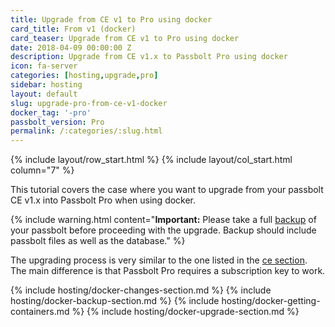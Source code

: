 ```yaml
---
title: Upgrade from CE v1 to Pro using docker
card_title: From v1 (docker)
card_teaser: Upgrade from CE v1 to Pro using docker
date: 2018-04-09 00:00:00 Z
description: Upgrade from CE v1.x to Passbolt Pro using docker
icon: fa-server
categories: [hosting,upgrade,pro]
sidebar: hosting
layout: default
slug: upgrade-pro-from-ce-v1-docker
docker_tag: '-pro'
passbolt_version: Pro
permalink: /:categories/:slug.html
---
```


{% include layout/row_start.html %}
{% include layout/col_start.html column="7" %}

This tutorial covers the case where you want to upgrade from your passbolt CE v1.x into Passbolt Pro when using docker.

{% include warning.html
    content="**Important:** Please take a full [backup](/hosting/backup-v1) of your passbolt before proceeding with the upgrade. Backup should include passbolt files as well as the database."
%}

The upgrading process is very similar to the one listed in the [ce section](/hosting/upgrade/ce/upgrade-docker-ce.html). The main difference is that Passbolt Pro requires a subscription key to
work.

{% include hosting/docker-changes-section.md %}
{% include hosting/docker-backup-section.md %}
{% include hosting/docker-getting-containers.md %}
{% include hosting/docker-upgrade-section.md %}
